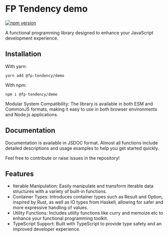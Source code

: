 # FP Tendency demo

[![npm version](https://badge.fury.io/js/@fp-tendency%2Fdemo.svg)](https://badge.fury.io/js/@fp-tendency%2Fdemo)

A functional programming library designed to enhance your JavaScript development experience.

## Installation

With yarn:

```shell
yarn add @fp-tendency/demo 
```

With npm:

```shell
npm i @fp-tendency/demo
```

Modular System Compatibility: The library is available in both ESM and CommonJS formats, making it easy to use in both
browser environments and Node.js applications.

## Documentation

Documentation is available in JSDOC format. Almost all functions include detailed descriptions and usage examples to
help you get started quickly.

Feel free to contribute or raise issues in the repository!

## Features

- Iterable Manipulation: Easily manipulate and transform iterable data structures with a variety of built-in functions.
- Container Types: Introduces container types such as Result and Option, inspired by Rust, as well as IO types from
  Haskell, allowing for safer and more expressive handling of values.
- Utility Functions: Includes utility functions like curry and memoize etc to enhance your functional
  programming toolkit.
- TypeScript Support: Built with TypeScript to provide type safety and an improved developer experience.
